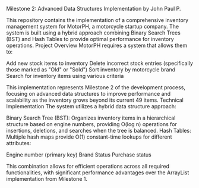 Milestone 2: Advanced Data Structures Implementation by John Paul P.


This repository contains the implementation of a comprehensive inventory management system for MotorPH, a motorcycle startup company. The system is built using a hybrid approach combining Binary Search Trees (BST) and Hash Tables to provide optimal performance for inventory operations.
Project Overview
MotorPH requires a system that allows them to:

Add new stock items to inventory
Delete incorrect stock entries (specifically those marked as "Old" or "Sold")
Sort inventory by motorcycle brand
Search for inventory items using various criteria

This implementation represents Milestone 2 of the development process, focusing on advanced data structures to improve performance and scalability as the inventory grows beyond its current 49 items.
Technical Implementation
The system utilizes a hybrid data structure approach:

Binary Search Tree (BST): Organizes inventory items in a hierarchical structure based on engine numbers, providing O(log n) operations for insertions, deletions, and searches when the tree is balanced.
Hash Tables: Multiple hash maps provide O(1) constant-time lookups for different attributes:

Engine number (primary key)
Brand
Status
Purchase status



This combination allows for efficient operations across all required functionalities, with significant performance advantages over the ArrayList implementation from Milestone 1.
